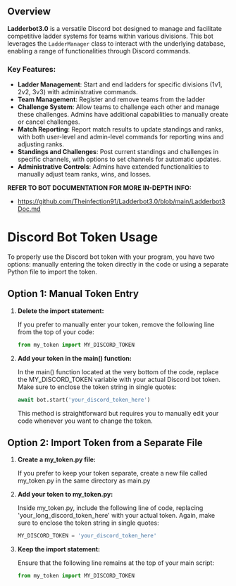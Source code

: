 ## Overview
**Ladderbot3.0** is a versatile Discord bot designed to manage and facilitate competitive ladder systems for teams within various divisions. This bot leverages the `LadderManager` class to interact with the underlying database, enabling a range of functionalities through Discord commands. 

### Key Features:

- **Ladder Management**: Start and end ladders for specific divisions (1v1, 2v2, 3v3) with administrative commands.
- **Team Management**: Register and remove teams from the ladder
- **Challenge System**: Allow teams to challenge each other and manage these challenges. Admins have additional capabilities to manually create or cancel challenges.
- **Match Reporting**: Report match results to update standings and ranks, with both user-level and admin-level commands for reporting wins and adjusting ranks.
- **Standings and Challenges**: Post current standings and challenges in specific channels, with options to set channels for automatic updates.
- **Administrative Controls**: Admins have extended functionalities to manually adjust team ranks, wins, and losses.

**REFER TO BOT DOCUMENTATION FOR MORE IN-DEPTH INFO:** 
- https://github.com/Theinfection91/Ladderbot3.0/blob/main/Ladderbot3Doc.md

# Discord Bot Token Usage

To properly use the Discord bot token with your program, you have two options: manually entering the token directly in the code or using a separate Python file to import the token.

## Option 1: Manual Token Entry

1. **Delete the import statement:**

   If you prefer to manually enter your token, remove the following line from the top of your code:
   
   ```python
   from my_token import MY_DISCORD_TOKEN

2. **Add your token in the main() function:**

   In the main() function located at the very bottom of the code, replace the MY_DISCORD_TOKEN variable with your actual Discord bot token. Make sure to enclose the token string in single quotes:

   ```python
   await bot.start('your_discord_token_here')
   ```
   This method is straightforward but requires you to manually edit your code whenever you want to change the token.

## Option 2: Import Token from a Separate File

1. **Create a my_token.py file:**

   If you prefer to keep your token separate, create a new file called my_token.py in the same directory as main.py

2. **Add your token to my_token.py:**

   Inside my_token.py, include the following line of code, replacing 'your_long_discord_token_here' with your actual token. Again, make sure to enclose the token string in single quotes:

   ```python
   MY_DISCORD_TOKEN = 'your_discord_token_here'
   ```

3. **Keep the import statement:**

   Ensure that the following line remains at the top of your main script:

   ```python
   from my_token import MY_DISCORD_TOKEN
   ```
